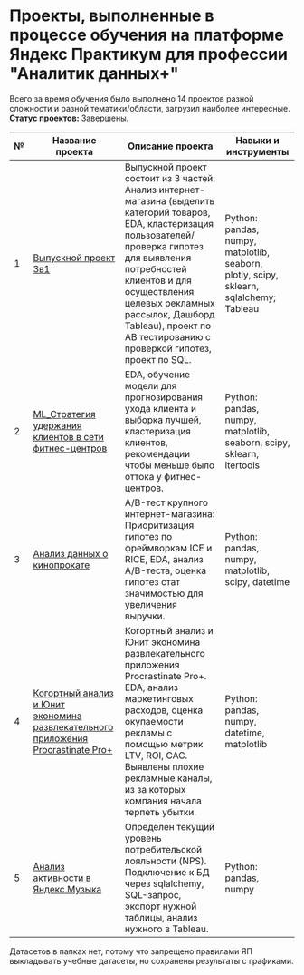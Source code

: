 # Проекты, выполненные в процессе обучения на платформе Яндекс Практикум для профессии "Аналитик данных+"
Всего за время обучения было выполнено 14 проектов разной сложности и разной тематики/области, загрузил наиболее интересные.
**Статус проектов:** Завершены.

| № | Название проекта | Описание проекта | Навыки и инструменты |
| - | ---------------- | ---------------- | -------------------- |
| 1 | [Выпускной проект 3в1](https://github.com/franktoblack/ya_practicum_projects/tree/f3d2bdef449f7ff1b7a0706d736f5f17eb59208d/final_project) | Выпускной проект состоит из 3 частей: Анализ интернет-магазина (выделить категорий товаров, EDA, кластеризация пользователей/проверка гипотез для выявления потребностей клиентов и для осуществления целевых рекламных рассылок, Дашборд Tableau), проект по AB тестированию с проверкой гипотез, проект по SQL. | Python: pandas, numpy, matplotlib, seaborn, plotly, scipy, sklearn, sqlalchemy; Tableau |
| 2 | [ML_Cтратегия удержания клиентов в сети фитнес-центров](https://github.com/franktoblack/ya_practicum_projects/tree/f3d2bdef449f7ff1b7a0706d736f5f17eb59208d/ml_project) | EDA, обучение модели для прогнозирования ухода клиента и выборка лучшей, кластеризация клиентов, рекомендации чтобы меньше было оттока у фитнес-центров. | Python: pandas, numpy, matplotlib, seaborn, scipy, sklearn, itertools |
| 3 | [Анализ данных о кинопрокате](https://github.com/franktoblack/ya_practicum_projects/tree/main/movie_base) |  A/B-тест крупного интернет-магазина: Приоритизация гипотез по фреймворкам ICE и RICE, EDA, анализ A/B-теста, оценка гипотез стат значимостью для увеличения выручки. | Python: pandas, numpy, matplotlib, scipy, datetime |
| 4 | [Когортный анализ и Юнит экономина развлекательного приложения Procrastinate Pro+](https://github.com/franktoblack/ya_practicum_projects/tree/main/business_indicators)| Когортный анализ и Юнит экономина развлекательного приложения Procrastinate Pro+. EDA, анализ маркетинговых расходов, оценка окупаемости рекламы с помощью метрик LTV, ROI, CAC. Выявлены плохие рекламные каналы, из за которых компания начала терпеть убытки. | Python: pandas, numpy, datetime, matplotlib |
| 5 | [Анализ активности в Яндекс.Музыка](https://github.com/franktoblack/ya_practicum_projects/tree/1545ac8200099de8e59d4aa642ccd83c49c643d7/ya_music)| Определен текущий уровень потребительской лояльности (NPS). Подключение к БД через sqlalchemy, SQL-запрос, экспорт нужной таблицы, анализ нужного в Tableau. | Python: pandas, numpy |

Датасетов в папках нет, потому что запрещено правилами ЯП выкладывать учебные датасеты, но сохранены результаты с графиками.
